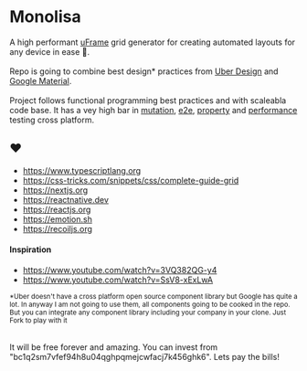 # Monolisa
A high performant [uFrame](https://brand.uber.com/guide#composition-the-u-frame) grid generator for creating automated layouts for any device in ease 🤯. <br /><br /> 
Repo is going to combine best design* practices from [Uber Design](https://brand.uber.com) and [Google Material](https://material.io).<br /><br />
Project follows functional programming best practices and with scaleabla code base. It has a vey high bar in [mutation](mutation.app), [e2e](https://www.cypress.io), [property](https://github.com/dubzzz/fast-check) and [performance](https://clinicjs.org) testing cross platform.


## ♥️ 
- https://www.typescriptlang.org
- https://css-tricks.com/snippets/css/complete-guide-grid
- https://nextjs.org
- https://reactnative.dev
- https://reactjs.org
- https://emotion.sh
- https://recoiljs.org


#### Inspiration

- https://www.youtube.com/watch?v=3VQ382QG-y4
- https://www.youtube.com/watch?v=SsV8-xExLwA



<sub>*Uber doesn't have a cross platform open source component library but Google has quite a lot. In anyway I am not going to use them, all components going to be cooked in the repo. But you can integrate any component library including your company in your clone. Just Fork to play with it</sub><br /><br />

It will be free forever and amazing. You can invest from "bc1q2sm7vfef94h8u04qghpqmejcwfacj7k456ghk6". Lets pay the bills!
